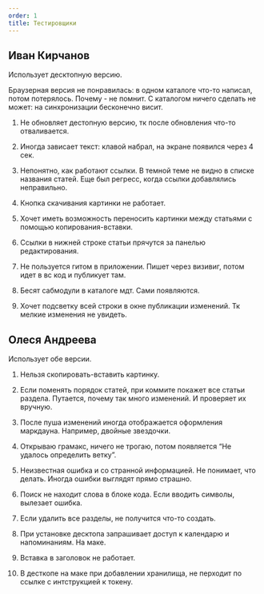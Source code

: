 ```yaml
---
order: 1
title: Тестировщики
---
```


## Иван Кирчанов

Использует десктопную версию.

Браузерная версия не понравилась: в одном каталоге что-то написал, потом потерялось. Почему - не помнит. С каталогом ничего сделать не может: на синхронизации бесконечно висит.

1. Не обновляет дестопную версию, тк после обновления что-то отваливается.

2. Иногда зависает текст: клавой набрал, на экране появился через 4 сек.

3. Непонятно, как работают ссылки. В темной теме не видно в списке названия статей. Еще был регресс, когда ссылки добавлялись неправильно.

4. Кнопка скачивания картинки не работает.

5. Хочет иметь возможность переносить картинки между статьями с помощью копирования-вставки.

6. Ссылки в нижней строке статьи прячутся за панелью редактирования.

7. Не пользуется гитом в приложении. Пишет через визивиг, потом идет в вс код и публикует там.

8. Бесят сабмодули в каталоге мдт. Сами появляются.

9. Хочет подсветку всей строки в окне публикации изменений. Тк мелкие изменения не увидеть.

## Олеся Андреева

Использует обе версии.

1. Нельзя скопировать-вставить картинку.

2. Если поменять порядок статей, при коммите покажет все статьи раздела. Путается, почему так много изменений. И проверяет их вручную.

3. После пуша изменений иногда отображается оформления маркдауна. Например, двойные звездочки.

4. Открываю грамакс, ничего не трогаю, потом появляется “Не удалось определить ветку”.

5. Неизвестная ошибка и со странной информацией. Не понимает, что делать. Иногда ошибки выглядят прямо страшно.

6. Поиск не находит слова в блоке кода. Если вводить символы, вылезает ошибка.

7. Если удалить все разделы, не получится что-то создать.

8. При установке десктопа запрашивает доступ к календарю и напоминаниям. На маке.

9. Вставка в заголовок не работает.

10. В десткопе на маке при добавлении хранилища, не перходит по ссылке с интструкцией к токену.